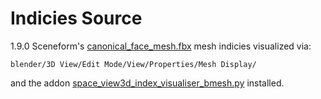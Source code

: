 # Indicies Source
1.9.0 Sceneform's [canonical_face_mesh.fbx](https://github.com/google-ar/sceneform-android-sdk/blob/master/assets/canonical_face_mesh.fbx) mesh indicies visualized via:

```
blender/3D View/Edit Mode/View/Properties/Mesh Display/
```
and the addon [space_view3d_index_visualiser_bmesh.py](https://developer.blender.org/F11709) installed.
